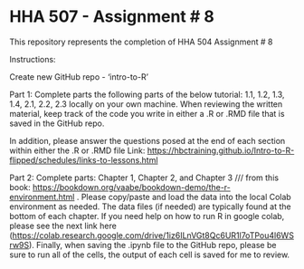 # HHA 507 - Assignment # 8

This repository represents the completion of HHA 504 Assignment # 8

Instructions:

Create new GitHub repo - ‘intro-to-R’ 

Part 1: Complete parts the following parts of the below tutorial: 1.1, 1.2, 1.3, 1.4, 2.1, 2.2, 2.3 locally on your own machine. When reviewing the written material, keep track of the code you write in either a .R or .RMD file that is saved in the GitHub repo. 

In addition, please answer the questions posed at the end of each section within either the .R or .RMD file  Link: https://hbctraining.github.io/Intro-to-R-flipped/schedules/links-to-lessons.html 


Part 2: Complete parts: Chapter 1, Chapter 2, and Chapter 3 /// from this book: https://bookdown.org/vaabe/bookdown-demo/the-r-environment.html . Please copy/paste and load the data into the local Colab environment as needed. The data files (if needed) are typically found at the bottom of each chapter. If you need help on how to run R in google colab, please see the next link here (https://colab.research.google.com/drive/1iz6ILnVGt8Qc6UR1l7oTPou4l6WSrw9S). Finally, when saving the .ipynb file to the GitHub repo, please be sure to run all of the cells, the output of each cell is saved for me to review.